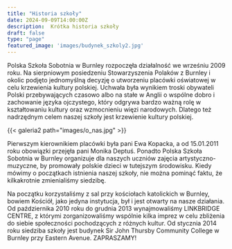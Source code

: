 ```yaml
---
title: "Historia szkoły"
date: 2024-09-09T14:00:00Z
description:  Krótka historia szkoły 
draft: false
type: "page"
featured_image: 'images/budynek_szkoly2.jpg'
---
```


Polska Szkoła Sobotnia w Burnley rozpoczęła działalność we wrześniu 2009 roku. Na sierpniowym posiedzeniu Stowarzyszenia Polaków z Burnley i okolic podjęto jednomyślną decyzję o utworzeniu placówki oświatowej w celu krzewienia kultury polskiej. Uchwała była wynikiem troski obywateli Polski przebywających czasowo albo na stałe w Anglii o wspólne dobro i zachowanie języka ojczystego, który odgrywa bardzo ważną rolę w kształtowaniu kultury oraz wzmocnieniu więzi narodowych. Dlatego też nadrzędnym celem naszej szkoły jest krzewienie kultury polskiej.

{{< galeria2 path="images/o_nas.jpg" >}}

Pierwszym kierownikiem placówki była pani Ewa Kopacka, a od 15.01.2011 roku obowiązki przejęła pani Monika Deptuś. Ponadto Polska Szkoła Sobotnia w Burnley organizuje dla naszych uczniów zajęcia artystyczno-muzyczne, by promowały polskie dzieci w tutejszym środowisku. Kiedy mówimy o początkach istnienia naszej szkoły, nie można pominąć faktu, że kilkakrotnie zmienialiśmy siedzibę.

Na początku korzystaliśmy z sal przy kościołach katolickich w Burnley, bowiem Kościół, jako jedyna instytucja, był i jest otwarty na nasze działania. Od października 2010 roku do grudnia 2013 wynajmowaliśmy LINKBRIDGE CENTRE, z którymi zorganizowaliśmy wspólnie kilka imprez w celu zbliżenia do siebie społeczności pochodzących z różnych kultur.
Od stycznia 2014 roku siedziba szkoły jest budynek Sir John Thursby Community College w Burnley przy Eastern Avenue.
ZAPRASZAMY!
